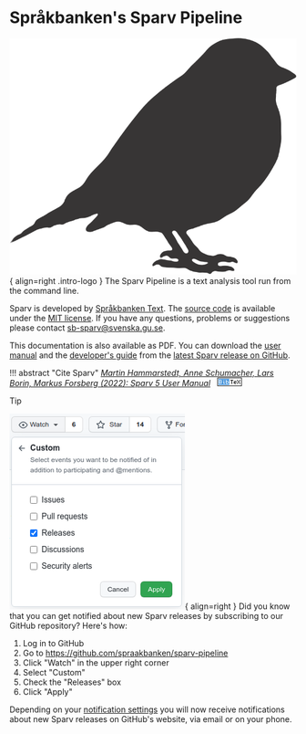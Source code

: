 # Språkbanken's Sparv Pipeline

![](../images/sparv_detailed.png){ align=right .intro-logo }
The Sparv Pipeline is a text analysis tool run from the command line.

Sparv is developed by [Språkbanken Text](https://spraakbanken.gu.se/). The
[source code](https://github.com/spraakbanken/sparv-pipeline) is available under the
[MIT license](https://opensource.org/licenses/MIT). If you have any questions, problems
or suggestions please contact <sb-sparv@svenska.gu.se>.

This documentation is also available as PDF. You can download the [user manual](https://github.com/spraakbanken/sparv-pipeline/releases/latest/download/user-manual.pdf) and the [developer's guide](https://github.com/spraakbanken/sparv-pipeline/releases/latest/download/developers-guide.pdf) from the [latest Sparv release on GitHub](https://github.com/spraakbanken/sparv-pipeline/releases/latest).

!!! abstract "Cite Sparv"
    *[Martin Hammarstedt, Anne Schumacher, Lars Borin, Markus Forsberg (2022): Sparv 5 User Manual](https://gup.ub.gu.se/publication/318405?lang=en)* &nbsp; [![BibTeX](../images/bibtex.png)](https://spraakbanken.gu.se/en/research/publications/bibtex/318405)

> [!TIP]
> ![](../images/watch-releases.png){ align=right }
> Did you know that you can get notified about new Sparv releases by subscribing to our GitHub repository? Here's how:
>
> 1. Log in to GitHub
> 2. Go to https://github.com/spraakbanken/sparv-pipeline
> 3. Click "Watch" in the upper right corner
> 4. Select "Custom"
> 5. Check the "Releases" box
> 6. Click "Apply"
>
> <!-- > <p align="center">
>  <img src="images/watch-releases.png" />
> </p> -->
>
> Depending on your [notification settings](https://github.com/settings/notifications) you will now receive notifications about new Sparv releases on GitHub's website, via email or on your phone.
